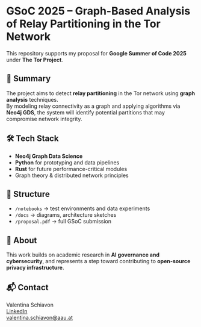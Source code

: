 # GSoC 2025 – Graph-Based Analysis of Relay Partitioning in the Tor Network

This repository supports my proposal for **Google Summer of Code 2025** under **The Tor Project**.

## 📌 Summary
The project aims to detect **relay partitioning** in the Tor network using **graph analysis** techniques.  
By modeling relay connectivity as a graph and applying algorithms via **Neo4j GDS**, the system will identify potential partitions that may compromise network integrity.

## 🛠️ Tech Stack
- **Neo4j Graph Data Science**
- **Python** for prototyping and data pipelines
- **Rust** for future performance-critical modules
- Graph theory & distributed network principles

## 📁 Structure
- `/notebooks` → test environments and data experiments
- `/docs` → diagrams, architecture sketches
- `/proposal.pdf` → full GSoC submission

## 🤝 About
This work builds on academic research in **AI governance and cybersecurity**, and represents a step toward contributing to **open-source privacy infrastructure**.

## 📬 Contact
Valentina Schiavon  
[LinkedIn](https://www.linkedin.com/in/valentinaschiavon1/)  
valentina.schiavon@aau.at

